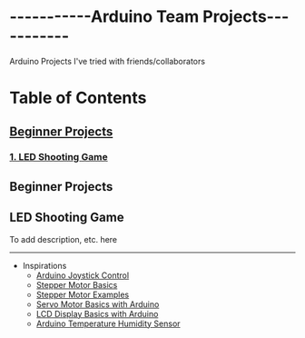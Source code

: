 # -----------Arduino Team Projects-----------
Arduino Projects I've tried with friends/collaborators

# Table of Contents
## [Beginner Projects](#chap1)
### [1. LED Shooting Game](#chap1.1)

## Beginner Projects <a name="chap1"></a>
## LED Shooting Game <a name="chap1.1"></a>
To add description, etc. here

---

- Inspirations
  - [Arduino Joystick Control](https://arduinogetstarted.com/tutorials/arduino-joystick)
  - [Stepper Motor Basics](https://lastminuteengineers.com/28byj48-stepper-motor-arduino-tutorial/)
  - [Stepper Motor Examples](https://www.makerguides.com/28byj-48-stepper-motor-arduino-tutorial/)
  - [Servo Motor Basics with Arduino](https://docs.arduino.cc/learn/electronics/servo-motors/) 
  - [LCD Display Basics with Arduino](https://docs.arduino.cc/learn/electronics/lcd-displays/)
  - [Arduino Temperature Humidity Sensor](https://arduinogetstarted.com/tutorials/arduino-temperature-humidity-sensor)
